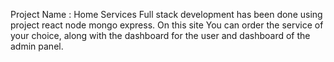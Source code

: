 Project Name : Home Services
Full stack development has been done using project react node mongo express.
On this site You can order the service of your choice, along with the dashboard for 
   the user and dashboard of the admin panel.